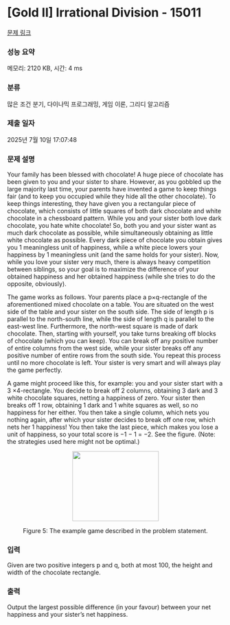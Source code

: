 # [Gold II] Irrational Division - 15011 

[문제 링크](https://www.acmicpc.net/problem/15011) 

### 성능 요약

메모리: 2120 KB, 시간: 4 ms

### 분류

많은 조건 분기, 다이나믹 프로그래밍, 게임 이론, 그리디 알고리즘

### 제출 일자

2025년 7월 10일 17:07:48

### 문제 설명

<p>Your family has been blessed with chocolate! A huge piece of chocolate has been given to you and your sister to share. However, as you gobbled up the large majority last time, your parents have invented a game to keep things fair (and to keep you occupied while they hide all the other chocolate). To keep things interesting, they have given you a rectangular piece of chocolate, which consists of little squares of both dark chocolate and white chocolate in a chessboard pattern. While you and your sister both love dark chocolate, you hate white chocolate! So, both you and your sister want as much dark chocolate as possible, while simultaneously obtaining as little white chocolate as possible. Every dark piece of chocolate you obtain gives you 1 meaningless unit of happiness, while a white piece lowers your happiness by 1 meaningless unit (and the same holds for your sister). Now, while you love your sister very much, there is always heavy competition between siblings, so your goal is to maximize the difference of your obtained happiness and her obtained happiness (while she tries to do the opposite, obviously).</p>

<p>The game works as follows. Your parents place a p×q-rectangle of the aforementioned mixed chocolate on a table. You are situated on the west side of the table and your sister on the south side. The side of length p is parallel to the north-south line, while the side of length q is parallel to the east-west line. Furthermore, the north-west square is made of dark chocolate. Then, starting with yourself, you take turns breaking off blocks of chocolate (which you can keep). You can break off any positive number of entire columns from the west side, while your sister breaks off any positive number of entire rows from the south side. You repeat this process until no more chocolate is left. Your sister is very smart and will always play the game perfectly.</p>

<p>A game might proceed like this, for example: you and your sister start with a 3 ×4-rectangle. You decide to break off 2 columns, obtaining 3 dark and 3 white chocolate squares, netting a happiness of zero. Your sister then breaks off 1 row, obtaining 1 dark and 1 white squares as well, so no happiness for her either. You then take a single column, which nets you nothing again, after which your sister decides to break off one row, which nets her 1 happiness! You then take the last piece, which makes you lose a unit of happiness, so your total score is −1 − 1 = −2. See the figure. (Note: the strategies used here might not be optimal.)</p>

<p style="text-align: center;"><img alt="" src="https://onlinejudgeimages.s3-ap-northeast-1.amazonaws.com/problem/15011/1.png" style="height:163px; width:201px"></p>

<p style="text-align: center;">Figure 5: The example game described in the problem statement.</p>

### 입력 

 <p>Given are two positive integers p and q, both at most 100, the height and width of the chocolate rectangle.</p>

### 출력 

 <p>Output the largest possible difference (in your favour) between your net happiness and your sister’s net happiness.</p>

